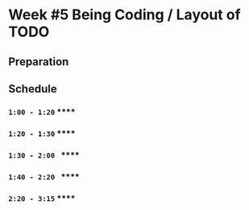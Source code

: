 # Week #5 Being Coding / Layout of TODO
## Preparation

## Schedule
### `1:00 - 1:20`  ****

### `1:20 - 1:30` ****

### `1:30 - 2:00 ` ****

### `1:40 - 2:20 ` ****

### `2:20 - 3:15` ****
